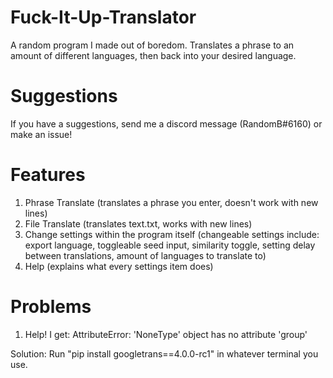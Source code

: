 # Fuck-It-Up-Translator
A random program I made out of boredom. Translates a phrase to an amount of different languages, then back into your desired language.

# Suggestions
If you have a suggestions, send me a discord message (RandomB#6160) or make an issue!

# Features
1. Phrase Translate (translates a phrase you enter, doesn't work with new lines)
2. File Translate (translates text.txt, works with new lines)
3. Change settings within the program itself
(changeable settings include: export language, toggleable seed input, similarity toggle, setting delay between translations, amount of languages to translate to)
4. Help (explains what every settings item does)

# Problems
1. Help! I get: AttributeError: 'NoneType' object has no attribute 'group'

Solution: Run "pip install googletrans==4.0.0-rc1" in whatever terminal you use.
